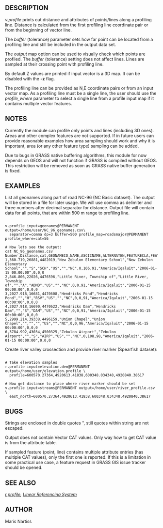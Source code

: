
## DESCRIPTION

*v.profile* prints out distance and attributes of points/lines
along a profiling line. Distance is calculated from the first profiling line
coordinate pair or from the beginning of vector line.

The *buffer* (tolerance) parameter sets how far point can be
located from a profiling line and still be included in the output data set.

The *output* map option can be used to visually check which points are
profiled. The *buffer* (tolerance) setting does not affect lines.
Lines are sampled at their crossing point with profiling line.

By default Z values are printed if input vector is a 3D map. It can be
disabled with the **-z** flag.

The profiling line can be provided as N,E coordinate pairs or from an
input vector map. As a profiling line must be a single line, the user
should use the *profile\_where* parameter to select a single line
from a profile input map if it contains multiple vector features.

## NOTES

Currently the module can profile only points and lines (including 3D ones).
Areas and other complex features are not supported. If in future users can
provide reasonable examples how area sampling should work and why it is
important, area (or any other feature type) sampling can be added.

Due to bugs in GRASS native buffering algorithms, this module for now
depends on GEOS and will not function if GRASS is compiled without GEOS.
This restriction will be removed as soon as GRASS native buffer generation
is fixed.

## EXAMPLES

List all geonames along part of road NC-96 (NC Basic dataset).
The output will be stored in a file for later usage.
We will use comma as delimiter and three numbers after decimal
separator for distance. Output file will contain data for all points,
that are within 500 m range to profiling line.

```

v.profile input=geonames@PERMANENT output=/home/user/NC_96_geonames.csv\
  separator=comma dp=3 buffer=500 profile_map=roadsmajor@PERMANENT profile_where=cat=56

# Now lets see the output:
cat NC_96_geonames.csv
Number,Distance,cat,GEONAMEID,NAME,ASCIINAME,ALTERNATEN,FEATURECLA,FEATURECOD,COUNTRYCOD,CC2,ADMIN1,POPULATION,ELEVATION,GTOPO30,TIMEZONE,MODIFICATI,PPLKEY,SRC_ID,MAINT_ID
1,360.719,26881,4482019,"New Zebulon Elementary School","New Zebulon Elementary School","","S","SCH","US","","NC",0,106,91,"America/Iqaluit","2006-01-15 00:00:00",0,0,0
2,846.806,22026,4476596,"Little River, Township of","Little River, Township of","","A","ADMD","US","","NC",0,0,91,"America/Iqaluit","2006-01-15 00:00:00",0,0,0
3,2027.918,16681,4470608,"Hendricks Pond","Hendricks Pond","","H","RSV","US","","NC",0,0,91,"America/Iqaluit","2006-01-15 00:00:00",0,0,0
4,2027.918,16690,4470622,"Hendricks Dam","Hendricks Dam","","S","DAM","US","","NC",0,0,91,"America/Iqaluit","2006-01-15 00:00:00",0,0,0
5,2999.214,39338,4496159,"Union Chapel","Union Chapel","","","","US","","NC",0,0,96,"America/Iqaluit","2006-01-15 00:00:00",0,0,0
6,3784.992,43034,4500325,"Zebulon Airport","Zebulon Airport","","S","AIRP","US","","NC",0,108,98,"America/Iqaluit","2006-01-15 00:00:00",0,0,0

```

Create river valley crossection and provide river marker (Spearfish dataset):

```

# Take elevation samples
r.profile input=elevation.dem@PERMANENT output=/home/user/elevation.profile \
  profile=600570.27364,4920613.41838,600348.034348,4920840.38617

# Now get distance to place where river marker should be set
v.profile input=streams@PERMANENT output=/home/user/river_profile.csv \
  east_north=600570.27364,4920613.41838,600348.034348,4920840.38617

```

## BUGS

Strings are enclosed in double quotes ", still quotes within string are
not escaped.

Output does not contain Vector CAT values. Only way how to get CAT value is from
the attribute table.

If sampled feature (point, line) contains multiple attribute entries
(has multiple CAT values), only the first one is reported. If this is a
limitation in some practical use case, a feature request in GRASS GIS
issue tracker should be opened.

## SEE ALSO

*[r.profile](r.profile.html),
[Linear Referencing System](lrs.html)*

## AUTHOR

Maris Nartiss
